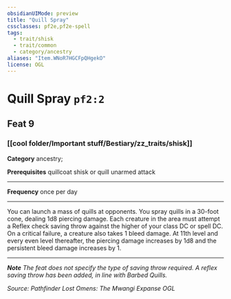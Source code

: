 ```yaml
---
obsidianUIMode: preview
title: "Quill Spray"
cssclasses: pf2e,pf2e-spell
tags:
  - trait/shisk
  - trait/common
  - category/ancestry
aliases: "Item.WNoR7HGCFpQHgekO"
license: OGL
---
```

# Quill Spray `pf2:2`
## Feat 9
### [[cool folder/Important stuff/Bestiary/zz_traits/shisk]]

**Category** ancestry; 



**Prerequisites** quillcoat shisk or quill unarmed attack
* * *
**Frequency** once per day

* * *

You can launch a mass of quills at opponents. You spray quills in a 30-foot cone, dealing 1d8 piercing damage. Each creature in the area must attempt a Reflex check saving throw against the higher of your class DC or spell DC. On a critical failure, a creature also takes 1 bleed damage. At 11th level and every even level thereafter, the piercing damage increases by 1d8 and the persistent bleed damage increases by 1.

* * *

_**Note** The feat does not specify the type of saving throw required. A reflex saving throw has been added, in line with Barbed Quills._

*Source: Pathfinder Lost Omens: The Mwangi Expanse*
*OGL*